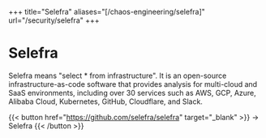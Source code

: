 +++
title="Selefra"
aliases="[/chaos-engineering/selefra]"
url="/security/selefra"
+++

# Selefra

Selefra means "select \* from infrastructure". It is an open-source infrastructure-as-code software that provides analysis for multi-cloud and SaaS environments, including over 30 services such as AWS, GCP, Azure, Alibaba Cloud, Kubernetes, GitHub, Cloudflare, and Slack.

{{< button href="https://github.com/selefra/selefra" target="_blank" >}}
-> Selefra
{{< /button >}}
